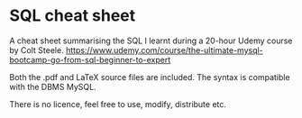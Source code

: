# SQL cheat sheet

A cheat sheet summarising the SQL I learnt during a 20-hour Udemy course by Colt Steele.
https://www.udemy.com/course/the-ultimate-mysql-bootcamp-go-from-sql-beginner-to-expert

Both the .pdf and LaTeX source files are included. The syntax is compatible with the DBMS MySQL.

There is no licence, feel free to use, modify, distribute etc.
